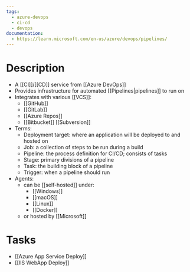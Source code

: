 ```yaml
---
tags:
  - azure-devops
  - ci-cd
  - devops
documentation:
  - https://learn.microsoft.com/en-us/azure/devops/pipelines/
---
```

# Description
- A [[CI]]/[[CD]] service from [[Azure DevOps]]
- Provides infrastructure for automated [[Pipelines|pipelines]] to run on
- Integrates with various [[VCS]]:
	- [[GitHub]] 
	- [[GitLab]]
	- [[Azure Repos]]
	- [[Bitbucket]]
	  [[Subversion]]
- Terms:
	- Deployment target: where an application will be deployed to and hosted on
	- Job: a collection of steps to be run during a build
	- Pipeline: the process definition for CI/CD; consists of tasks
	- Stage: primary divisions of a pipeline
	- Task: the building block of a pipeline
	- Trigger: when a pipeline should run
- Agents:
	- can be [[self-hosted]] under:
		- [[Windows]]
		- [[macOS]]
		- [[Linux]]
		- [[Docker]]
	- or hosted by [[Microsoft]]
# Tasks
- [[Azure App Service Deploy]]
- [[IIS WebApp Deploy]]
